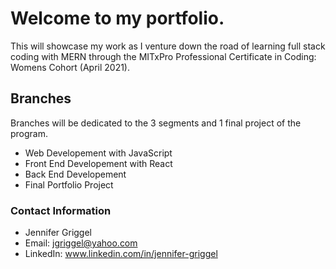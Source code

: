 # Welcome to my portfolio.

This will showcase my work as I venture down the road of learning full stack coding with MERN through the MITxPro Professional Certificate in Coding: Womens Cohort (April 2021).

## Branches

Branches will be dedicated to the 3 segments and 1 final project of the program.

  - Web Developement with JavaScript
  - Front End Developement with React
  - Back End Developement
  - Final Portfolio Project

### Contact Information

  - Jennifer Griggel
  - Email: jgriggel@yahoo.com
  - LinkedIn: www.linkedin.com/in/jennifer-griggel
